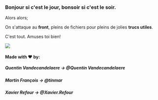 ### Bonjour si c'est le jour, bonsoir si c'est le soir.

Alors alors;

On s'attaque au __front__, pleins de fichiers pour pleins de jolies __trucs utiles__.

C'est tout. Amuses toi bien!

![](https://media.giphy.com/media/y5gweIjtEZ8d2/giphy.gif)



#### Made with ♥ by:

##### Quentin Vandecandelaere -> @Quentin Vandecandelaere

##### Martin François -> @tinmar

##### Xavier Refour -> @Xavier.Refour
